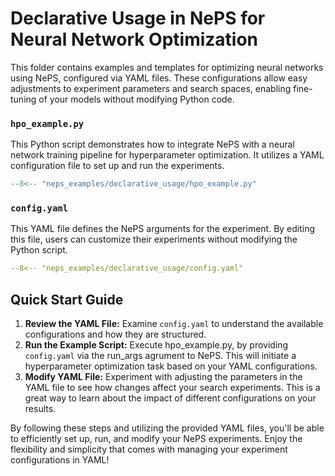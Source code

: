 # Declarative Usage in NePS for Neural Network Optimization

This folder contains examples and templates for optimizing neural networks using NePS, configured via YAML files.
These configurations allow easy adjustments to experiment parameters and search spaces, enabling fine-tuning of your
models without modifying Python code.
### `hpo_example.py`

This Python script demonstrates how to integrate NePS with a neural network training pipeline for hyperparameter
optimization. It utilizes a YAML configuration file to set up and run the experiments.

```python
--8<-- "neps_examples/declarative_usage/hpo_example.py"
```

### `config.yaml`

This YAML file defines the NePS arguments for the experiment. By editing this file, users can customize their
experiments without modifying the Python script.

```yaml
--8<-- "neps_examples/declarative_usage/config.yaml"
```

## Quick Start Guide

1. **Review the YAML File:** Examine `config.yaml` to understand the available configurations and how they are structured.
2. **Run the Example Script:** Execute hpo_example.py, by providing `config.yaml` via the run_args agrument to NePS.
   This will initiate a hyperparameter optimization task based on your YAML configurations.
3. **Modify YAML File:** Experiment with adjusting the parameters in the YAML file to see how changes affect your
   search experiments. This is a great way to learn about the impact of different configurations on your results.

By following these steps and utilizing the provided YAML files, you'll be able to efficiently set up, run, and modify your NePS experiments. Enjoy the flexibility and simplicity that comes with managing your experiment configurations in YAML!
